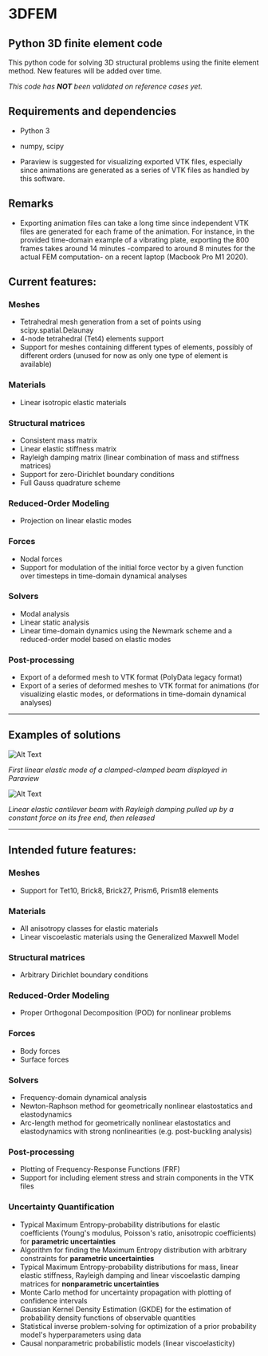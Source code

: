 # 3DFEM
## Python 3D finite element code

This python code for solving 3D structural problems using the finite element method.
New features will be added over time.

*This code has **NOT** been validated on reference cases yet.*

## Requirements and dependencies
* Python 3
* numpy, scipy

* Paraview is suggested for visualizing exported VTK files, especially since animations are generated as a series of VTK files as handled by this software.

## Remarks
* Exporting animation files can take a long time since independent VTK files are generated for each frame of the animation. For instance, in the provided time-domain example of a vibrating plate, exporting the 800 frames takes around 14 minutes -compared to around 8 minutes for the actual FEM computation- on a recent laptop (Macbook Pro M1 2020).

## Current features:

### Meshes
* Tetrahedral mesh generation from a set of points using scipy.spatial.Delaunay
* 4-node tetrahedral (Tet4) elements support
* Support for meshes containing different types of elements, possibly of different orders (unused for now as only one type of element is available)

### Materials
* Linear isotropic elastic materials

### Structural matrices
* Consistent mass matrix
* Linear elastic stiffness matrix
* Rayleigh damping matrix (linear combination of mass and stiffness matrices)
* Support for zero-Dirichlet boundary conditions
* Full Gauss quadrature scheme

### Reduced-Order Modeling
* Projection on linear elastic modes

### Forces
* Nodal forces
* Support for modulation of the initial force vector by a given function over timesteps in time-domain dynamical analyses

### Solvers
* Modal analysis
* Linear static analysis
* Linear time-domain dynamics using the Newmark scheme and a reduced-order model based on elastic modes

### Post-processing
* Export of a deformed mesh to VTK format (PolyData legacy format)
* Export of a series of deformed meshes to VTK format for animations (for visualizing elastic modes, or deformations in time-domain dynamical analyses)

----

## Examples of solutions

![Alt Text](https://github.com/rcapillon/3DFEM/blob/main/visuals/animations/beam_mode1.gif)

*First linear elastic mode of a clamped-clamped beam displayed in Paraview*

![Alt Text](https://github.com/rcapillon/3DFEM/blob/main/visuals/animations/beam_dynamics.gif)

*Linear elastic cantilever beam with Rayleigh damping pulled up by a constant force on its free end, then released*

----

## Intended future features: 

### Meshes
* Support for Tet10, Brick8, Brick27, Prism6, Prism18 elements

### Materials
* All anisotropy classes for elastic materials
* Linear viscoelastic materials using the Generalized Maxwell Model

### Structural matrices
* Arbitrary Dirichlet boundary conditions

### Reduced-Order Modeling
* Proper Orthogonal Decomposition (POD) for nonlinear problems

### Forces
* Body forces
* Surface forces

### Solvers
* Frequency-domain dynamical analysis
* Newton-Raphson method for geometrically nonlinear elastostatics and elastodynamics
* Arc-length method for geometrically nonlinear elastostatics and elastodynamics with strong nonlinearities (e.g. post-buckling analysis)

### Post-processing
* Plotting of Frequency-Response Functions (FRF)
* Support for including element stress and strain components in the VTK files

### Uncertainty Quantification
* Typical Maximum Entropy-probability distributions for elastic coefficients (Young's modulus, Poisson's ratio, anisotropic coefficients) for **parametric uncertainties**
* Algorithm for finding the Maximum Entropy distribution with arbitrary constraints for **parametric uncertainties**
* Typical Maximum Entropy-probability distributions for mass, linear elastic stiffness, Rayleigh damping and linear viscoelastic damping matrices for **nonparametric uncertainties**
* Monte Carlo method for uncertainty propagation with plotting of confidence intervals
* Gaussian Kernel Density Estimation (GKDE) for the estimation of probability density functions of observable quantities
* Statistical inverse problem-solving for optimization of a prior probability model's hyperparameters using data
* Causal nonparametric probabilistic models (linear viscoelasticity)

